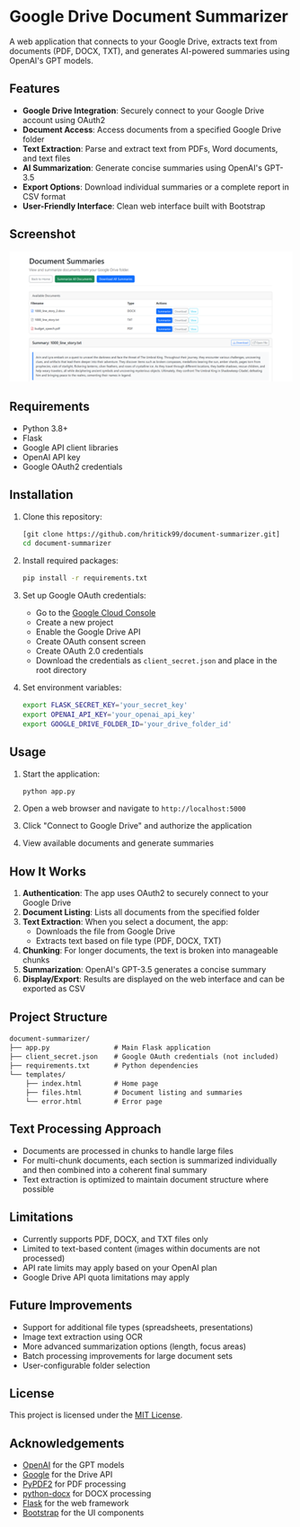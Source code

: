 # Google Drive Document Summarizer

A web application that connects to your Google Drive, extracts text from documents (PDF, DOCX, TXT), and generates AI-powered summaries using OpenAI's GPT models.

## Features

- **Google Drive Integration**: Securely connect to your Google Drive account using OAuth2
- **Document Access**: Access documents from a specified Google Drive folder
- **Text Extraction**: Parse and extract text from PDFs, Word documents, and text files
- **AI Summarization**: Generate concise summaries using OpenAI's GPT-3.5
- **Export Options**: Download individual summaries or a complete report in CSV format
- **User-Friendly Interface**: Clean web interface built with Bootstrap

## Screenshot
![Application Screenshot](image.png)

## Requirements

- Python 3.8+
- Flask
- Google API client libraries
- OpenAI API key
- Google OAuth2 credentials

## Installation

1. Clone this repository:
   ```bash
   [git clone https://github.com/hritick99/document-summarizer.git]
   cd document-summarizer
   ```

2. Install required packages:
   ```bash
   pip install -r requirements.txt
   ```

3. Set up Google OAuth credentials:
   - Go to the [Google Cloud Console](https://console.cloud.google.com/)
   - Create a new project
   - Enable the Google Drive API
   - Create OAuth consent screen
   - Create OAuth 2.0 credentials
   - Download the credentials as `client_secret.json` and place in the root directory

4. Set environment variables:
   ```bash
   export FLASK_SECRET_KEY='your_secret_key'
   export OPENAI_API_KEY='your_openai_api_key'  
   export GOOGLE_DRIVE_FOLDER_ID='your_drive_folder_id'
   ```

## Usage

1. Start the application:
   ```bash
   python app.py
   ```

2. Open a web browser and navigate to `http://localhost:5000`

3. Click "Connect to Google Drive" and authorize the application

4. View available documents and generate summaries

## How It Works

1. **Authentication**: The app uses OAuth2 to securely connect to your Google Drive
2. **Document Listing**: Lists all documents from the specified folder
3. **Text Extraction**: When you select a document, the app:
   - Downloads the file from Google Drive
   - Extracts text based on file type (PDF, DOCX, TXT)
4. **Chunking**: For longer documents, the text is broken into manageable chunks
5. **Summarization**: OpenAI's GPT-3.5 generates a concise summary
6. **Display/Export**: Results are displayed on the web interface and can be exported as CSV

## Project Structure

```
document-summarizer/
├── app.py                # Main Flask application
├── client_secret.json    # Google OAuth credentials (not included)
├── requirements.txt      # Python dependencies
└── templates/
    ├── index.html        # Home page
    ├── files.html        # Document listing and summaries
    └── error.html        # Error page
```

## Text Processing Approach

- Documents are processed in chunks to handle large files
- For multi-chunk documents, each section is summarized individually and then combined into a coherent final summary
- Text extraction is optimized to maintain document structure where possible

## Limitations

- Currently supports PDF, DOCX, and TXT files only
- Limited to text-based content (images within documents are not processed)
- API rate limits may apply based on your OpenAI plan
- Google Drive API quota limitations may apply

## Future Improvements

- Support for additional file types (spreadsheets, presentations)
- Image text extraction using OCR
- More advanced summarization options (length, focus areas)
- Batch processing improvements for large document sets
- User-configurable folder selection

## License

This project is licensed under the [MIT License](LICENSE).

## Acknowledgements

- [OpenAI](https://openai.com/) for the GPT models
- [Google](https://developers.google.com/drive) for the Drive API
- [PyPDF2](https://pypdf2.readthedocs.io/) for PDF processing
- [python-docx](https://python-docx.readthedocs.io/) for DOCX processing
- [Flask](https://flask.palletsprojects.com/) for the web framework
- [Bootstrap](https://getbootstrap.com/) for the UI components
